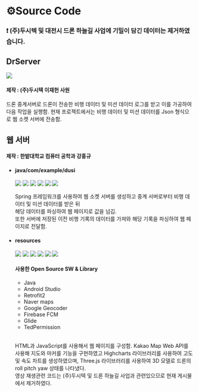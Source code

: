 
# ⚙Source Code
### ❗ (주)두시텍 및 대전시 드론 하늘길 사업에 기밀이 담긴 데이터는 제거하였습니다.


## DrServer
<div align="left">
	<img src="https://img.shields.io/badge/Python-3776AB?style=flat&logo=Python&logoColor=white">
</div>

#### 제작 : (주)두시텍 이재헌 사원 <br>

드론 중계서버로 드론이 전송한 비행 데이터 및 미션 데이터 로그를 받고 이를 가공하여 다음 작업을 실행함.
현재 프로젝트에서는 비행 데이터 및 미션 데이터를 Json 형식으로 웹 소켓 서버에 전송함.

## 웹 서버
#### 제작 : 한밭대학교 컴퓨터 공학과 강홍규 <br>
- #### java/com/example/dusi

	<div align="left">
		<img src="https://img.shields.io/badge/Java-007396?style=flat&logo=Conda-Forge&logoColor=white" />
		<img src="https://img.shields.io/badge/jQuery-0769AD?style=flat&logo=jQuery&logoColor=white" />
		<img src="https://img.shields.io/badge/Spring-6DB33F?style=flat&logo=Spring&logoColor=white" />
	 <img src="https://img.shields.io/badge/Gradle-02303A?style=flat&logo=gradle&logoColor=white" />
		<img src="https://img.shields.io/badge/mongodb-47A248?style=flat&logo=mongodb&logoColor=white" />
		<img src="https://img.shields.io/badge/h2DB-4053D6?style=flat&logo=amazondynamodb&logoColor=black" />
		
	</div>
	
	Spring 프레임워크를 사용하여 웹 소켓 서버를 생성하고 중계 서버로부터 비행 데이터 및 미션 데이터를 받은 뒤 <br>
	해당 데이터를 파싱하여 웹 페이지로 값을 넘김. <br>
	또한 서버에 저장된 이전 비행 기록의 데이터를 가져와 해당 기록을 파싱하여 웹 페이지로 전달함.

 - #### resources
   	<div align="left">
		<img src="https://img.shields.io/badge/Java-007396?style=flat&logo=Conda-Forge&logoColor=white" />
		<img src="https://img.shields.io/badge/jQuery-0769AD?style=flat&logo=jQuery&logoColor=white" />
		<img src="https://img.shields.io/badge/Spring-6DB33F?style=flat&logo=Spring&logoColor=white" />
	 <img src="https://img.shields.io/badge/Gradle-02303A?style=flat&logo=gradle&logoColor=white" />
		<img src="https://img.shields.io/badge/mongodb-47A248?style=flat&logo=mongodb&logoColor=white" />
		<img src="https://img.shields.io/badge/h2DB-4053D6?style=flat&logo=amazondynamodb&logoColor=black" />
		
	</div>

	#### 사용한 Open Source SW & Library
	- Java
	- Android Studio
	- Retrofit2
	- Naver maps
	- Google Geocoder
	- Firebase FCM
	- Glide
	- TedPermission
	<br>

   	HTML과 JavaScript를 사용해서 웹 페이지를 구성함. Kakao Map Web API를 사용해 지도와 마커를 기능을 구현하였고 Highcharts 라이브러리를 사용하여 고도 및 속도 차트를 생성하였으며, Three.js 라이브러리를 사용하여 3D 모델로 드론의 roll pitch yaw 상태를 나타냈다. <br> 영상 재생관련 코드는 (주)두시텍 및 드론 하늘길 사업과 관련있으므로 현재 게시물에서 제거하였다. 
 	
  
